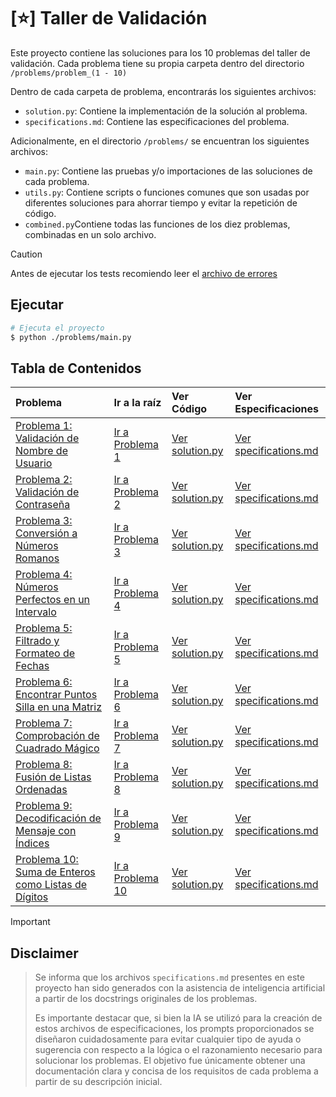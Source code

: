 # [⭐] Taller de Validación

Este proyecto contiene las soluciones para los 10 problemas del taller de validación. Cada problema tiene su propia carpeta dentro del directorio `/problems/problem_(1 - 10)`

Dentro de cada carpeta de problema, encontrarás los siguientes archivos:

* `solution.py`: Contiene la implementación de la solución al problema.
* `specifications.md`: Contiene las especificaciones del problema.

Adicionalmente, en el directorio `/problems/` se encuentran los siguientes archivos:

* `main.py`: Contiene las pruebas y/o importaciones de las soluciones de cada problema.
* `utils.py`: Contiene scripts o funciones comunes que son usadas por diferentes soluciones para ahorrar tiempo y evitar la repetición de código.
* `combined.py`Contiene todas las funciones de los diez problemas, combinadas en un solo archivo.

> [!CAUTION]
> Antes de ejecutar los tests recomiendo leer el [archivo de errores](./errors.md)


## Ejecutar

```bash
# Ejecuta el proyecto
$ python ./problems/main.py
```


## Tabla de Contenidos

| Problema                                  | Ir a la raíz | Ver Código                               | Ver Especificaciones                       |
| :---------------------------------------- | :----------- | :--------------------------------------- | :----------------------------------------- |
| [Problema 1: Validación de Nombre de Usuario](./problems/problem_1/) | [Ir a Problema 1](./problems/problem_1/) | [Ver solution.py](./problems/problem_1/solution.py) | [Ver specifications.md](./problems/problem_1/specifications.md) |
| [Problema 2: Validación de Contraseña](./problems/problem_2/)       | [Ir a Problema 2](./problems/problem_2/) | [Ver solution.py](./problems/problem_2/solution.py) | [Ver specifications.md](./problems/problem_2/specifications.md) |
| [Problema 3: Conversión a Números Romanos](./problems/problem_3/)   | [Ir a Problema 3](./problems/problem_3/) | [Ver solution.py](./problems/problem_3/solution.py) | [Ver specifications.md](./problems/problem_3/specifications.md) |
| [Problema 4: Números Perfectos en un Intervalo](./problems/problem_4/) | [Ir a Problema 4](./problems/problem_4/) | [Ver solution.py](./problems/problem_4/solution.py) | [Ver specifications.md](./problems/problem_4/specifications.md) |
| [Problema 5: Filtrado y Formateo de Fechas](./problems/problem_5/)   | [Ir a Problema 5](./problems/problem_5/) | [Ver solution.py](./problems/problem_5/solution.py) | [Ver specifications.md](./problems/problem_5/specifications.md) |
| [Problema 6: Encontrar Puntos Silla en una Matriz](./problems/problem_6/) | [Ir a Problema 6](./problems/problem_6/) | [Ver solution.py](./problems/problem_6/solution.py) | [Ver specifications.md](./problems/problem_6/specifications.md) |
| [Problema 7: Comprobación de Cuadrado Mágico](./problems/problem_7/) | [Ir a Problema 7](./problems/problem_7/) | [Ver solution.py](./problems/problem_7/solution.py) | [Ver specifications.md](./problems/problem_7/specifications.md) |
| [Problema 8: Fusión de Listas Ordenadas](./problems/problem_8/)       | [Ir a Problema 8](./problems/problem_8/) | [Ver solution.py](./problems/problem_8/solution.py) | [Ver specifications.md](./problems/problem_8/specifications.md) |
| [Problema 9: Decodificación de Mensaje con Índices](./problems/problem_9/) | [Ir a Problema 9](./problems/problem_9/) | [Ver solution.py](./problems/problem_9/solution.py) | [Ver specifications.md](./problems/problem_9/specifications.md) |
| [Problema 10: Suma de Enteros como Listas de Dígitos](./problems/problem_10/) | [Ir a Problema 10](./problems/problem_10/) | [Ver solution.py](./problems/problem_10/solution.py) | [Ver specifications.md](./problems/problem_10/specifications.md) |


> [!IMPORTANT] 
> ## Disclaimer

> Se informa que los archivos `specifications.md` presentes en este proyecto han sido generados con la asistencia de inteligencia artificial a partir de los docstrings originales de los problemas.
> 
> Es importante destacar que, si bien la IA se utilizó para la creación de estos archivos de especificaciones, los prompts proporcionados se diseñaron cuidadosamente para evitar cualquier tipo de ayuda o sugerencia con respecto a la lógica o el razonamiento necesario para solucionar los problemas. El objetivo fue únicamente obtener una documentación clara y concisa de los requisitos de cada problema a partir de su descripción inicial.